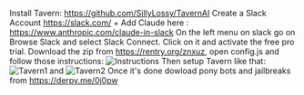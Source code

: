 Install Tavern: https://github.com/SillyLossy/TavernAI
Create a Slack Account https://slack.com/ + Add Claude here : https://www.anthropic.com/claude-in-slack
On the left menu on slack go on Browse Slack and select Slack Connect.
Click on it and activate the free pro trial.
Download the zip from https://rentry.org/znxuz, open config.js and follow those instructions: 
![Instructions](https://files.catbox.moe/8uu66f.PNG)
Then setup Tavern like that:
![Tavern1](https://files.catbox.moe/2cbb1q.PNG)
and
![Tavern2](https://files.catbox.moe/y48sx5.PNG)
Once it's done dowload pony bots and jailbreaks from https://derpy.me/0j0pw